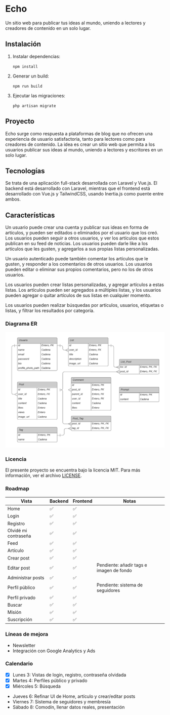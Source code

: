 # Echo

Un sitio web para publicar tus ideas al mundo, uniendo a lectores y creadores de contenido en un solo lugar.

## Instalación

1. Instalar dependencias:

    `npm install`

2. Generar un build:

    `npm run build`

3. Ejecutar las migraciones:

    `php artisan migrate`

## Proyecto

Echo surge como respuesta a plataformas de blog que no ofrecen una experiencia de usuario satisfactoria, tanto para lectores como para creadores de contenido. La idea es crear un sitio web que permita a los usuarios publicar sus ideas al mundo, uniendo a lectores y escritores en un solo lugar.

## Tecnologías

Se trata de una aplicación full-stack desarrollada con Laravel y Vue.js. El backend está desarrollado con Laravel, mientras que el frontend está desarrollado con Vue.js y TailwindCSS, usando Inertia.js como puente entre ambos.

## Características

Un usuario puede crear una cuenta y publicar sus ideas en forma de artículos, y pueden ser editados o eliminados por el usuario que los creó. Los usuarios pueden seguir a otros usuarios, y ver los artículos que estos publican en su feed de noticias. Los usuarios pueden darle like a los artículos que les gusten, y agregarlos a sus propias listas personalizadas.

Un usuario autenticado puede también comentar los artículos que le gusten, y responder a los comentarios de otros usuarios. Los usuarios pueden editar o eliminar sus propios comentarios, pero no los de otros usuarios.

Los usuarios pueden crear listas personalizadas, y agregar artículos a estas listas. Los artículos pueden ser agregados a múltiples listas, y los usuarios pueden agregar o quitar artículos de sus listas en cualquier momento.

Los usuarios pueden realizar búsquedas por artículos, usuarios, etiquetas o listas, y filtrar los resultados por categoría.

### Diagrama ER

![Diagrama ER](echo_er.png)

### Licencia

El presente proyecto se encuentra bajo la licencia MIT. Para más información, ver el archivo [LICENSE](LICENSE).

### Roadmap

| Vista | Backend | Frontend | Notas |
| ----- | ------------------ | ------------------ | ----- |
| Home | ✅ | ✅ | |
| Login | ✅ | ✅ | |
| Registro | ✅ | ✅ | |
| Olvidé mi contraseña | ✅ | ✅ | |
| Feed | ✅ | ✅ | |
| Artículo | ✅ | ✅ | |
| Crear post | ✅ | ✅ | |
| Editar post | ✅ | ✅ | Pendiente: añadir tags e imagen de fondo |
| Administrar posts | ✅ | ✅ | |
| Perfil público | ✅ | ✅ | Pendiente: sistema de seguidores |
| Perfil privado | ✅ | ✅ |  |
| Buscar | ✅ | ✅ |  |
| Misión | ✅ | ✅ | |
| Suscripción | ✅ | ✅ | |

### Líneas de mejora

-   Newsletter
-   Integración con Google Analytics y Ads

### Calendario

-   [x] Lunes 3: Vistas de login, registro, contraseña olvidada
-   [x] Martes 4: Perfiles público y privado
-   [x] Miércoles 5: Búsqueda
-   Jueves 6: Refinar UI de Home, artículo y crear/editar posts
-   Viernes 7: Sistema de seguidores y membresía
-   Sábado 8: Comodín, llenar datos reales, presentación
